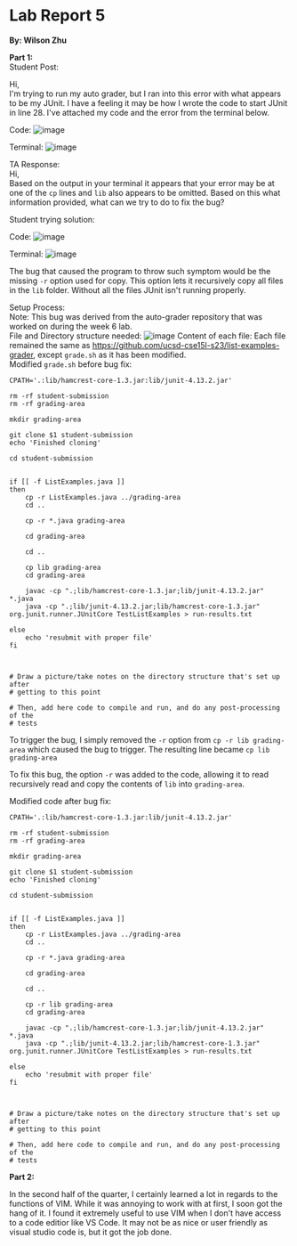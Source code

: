 # Lab Report 5
**By: Wilson Zhu** <br>

**Part 1:** <br>
Student Post: <br>

Hi, <br> 
I'm trying to run my auto grader, but I ran into this error with what appears to be my JUnit. I have a feeling it may be how I wrote the code to start JUnit in line 28. I've attached my code and the error from the terminal below.

Code: ![image](https://github.com/W6zhu/cse15l-lab-reports/assets/146861759/9f249964-9a6d-4709-83ec-72a785d15fde)
 <br>

Terminal: ![image](https://github.com/W6zhu/cse15l-lab-reports/assets/146861759/653466c4-c14c-4d3c-bcce-cc777f085e68)
 <br>

TA Response: <br>
Hi, <br>
Based on the output in your terminal it appears that your error may be at one of the `cp` lines and `lib` also appears to be omitted. Based on this what information provided, what can we try to do to fix the bug? <br>

Student trying solution:

Code: ![image](https://github.com/W6zhu/cse15l-lab-reports/assets/146861759/d7baaaa6-8eb5-46d3-8ae1-0a8b422e7892) <br>

Terminal: ![image](https://github.com/W6zhu/cse15l-lab-reports/assets/146861759/e1fd0c59-f6b4-457a-a168-fde77add909c) <br>

The bug that caused the program to throw such symptom would be the missing `-r` option used for copy. This option lets it recursively copy all files in the `lib` folder. Without all the files JUnit isn't running properly. <br>

Setup Process: <br>
Note: This bug was derived from the auto-grader repository that was worked on during the week 6 lab. <br>
File and Directory structure needed: ![image](https://github.com/W6zhu/cse15l-lab-reports/assets/146861759/501865f5-4084-4182-bda8-3618786ae128)
Content of each file: Each file remained the same as <https://github.com/ucsd-cse15l-s23/list-examples-grader>, except `grade.sh` as it has been modified. <br>
Modified `grade.sh` before bug fix:
```
CPATH='.:lib/hamcrest-core-1.3.jar:lib/junit-4.13.2.jar'

rm -rf student-submission
rm -rf grading-area

mkdir grading-area

git clone $1 student-submission
echo 'Finished cloning'

cd student-submission


if [[ -f ListExamples.java ]]
then
    cp -r ListExamples.java ../grading-area
    cd ..

    cp -r *.java grading-area

    cd grading-area

    cd .. 

    cp lib grading-area
    cd grading-area

    javac -cp ".;lib/hamcrest-core-1.3.jar;lib/junit-4.13.2.jar" *.java
    java -cp ".;lib/junit-4.13.2.jar;lib/hamcrest-core-1.3.jar" org.junit.runner.JUnitCore TestListExamples > run-results.txt

else
    echo 'resubmit with proper file'
fi



# Draw a picture/take notes on the directory structure that's set up after
# getting to this point

# Then, add here code to compile and run, and do any post-processing of the
# tests

```
To trigger the bug, I simply removed the `-r` option from `cp -r lib grading-area` which caused the bug to trigger. The resulting line became `cp lib grading-area` <br>

To fix this bug, the option `-r` was added to the code, allowing it to read recursively read and copy the contents of `lib` into `grading-area`.

Modified code after bug fix:
```
CPATH='.:lib/hamcrest-core-1.3.jar:lib/junit-4.13.2.jar'

rm -rf student-submission
rm -rf grading-area

mkdir grading-area

git clone $1 student-submission
echo 'Finished cloning'

cd student-submission


if [[ -f ListExamples.java ]]
then
    cp -r ListExamples.java ../grading-area
    cd ..

    cp -r *.java grading-area

    cd grading-area

    cd .. 

    cp -r lib grading-area
    cd grading-area

    javac -cp ".;lib/hamcrest-core-1.3.jar;lib/junit-4.13.2.jar" *.java
    java -cp ".;lib/junit-4.13.2.jar;lib/hamcrest-core-1.3.jar" org.junit.runner.JUnitCore TestListExamples > run-results.txt

else
    echo 'resubmit with proper file'
fi



# Draw a picture/take notes on the directory structure that's set up after
# getting to this point

# Then, add here code to compile and run, and do any post-processing of the
# tests

```



**Part 2:** <br>

In the second half of the quarter, I certainly learned a lot in regards to the functions of VIM. While it was annoying to work with at first, I soon got the hang of it. I found it extremely useful to use VIM when I don't have access to a code editior like VS Code. It may not be as nice or user friendly as visual studio code is, but it got the job done.
